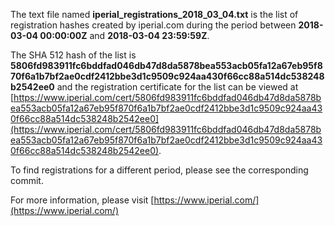 The text file named **iperial_registrations_2018_03_04.txt** is the list of registration hashes created by iperial.com during the period between **2018-03-04 00:00:00Z** and **2018-03-04 23:59:59Z**.

The SHA 512 hash of the list is **5806fd983911fc6bddfad046db47d8da5878bea553acb05fa12a67eb95f870f6a1b7bf2ae0cdf2412bbe3d1c9509c924aa430f66cc88a514dc538248b2542ee0** and the registration certificate for the list can be viewed at [https://www.iperial.com/cert/5806fd983911fc6bddfad046db47d8da5878bea553acb05fa12a67eb95f870f6a1b7bf2ae0cdf2412bbe3d1c9509c924aa430f66cc88a514dc538248b2542ee0](https://www.iperial.com/cert/5806fd983911fc6bddfad046db47d8da5878bea553acb05fa12a67eb95f870f6a1b7bf2ae0cdf2412bbe3d1c9509c924aa430f66cc88a514dc538248b2542ee0).

To find registrations for a different period, please see the corresponding commit.

For more information, please visit [https://www.iperial.com/](https://www.iperial.com/)
